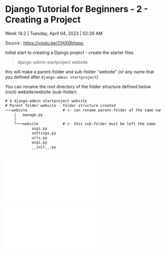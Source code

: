 # Django Tutorial for Beginners - 2 - Creating a Project

Week 14.2 | Tuesday, April 04, 2023 | 02:26 AM

Source : https://youtu.be/CHjXtRrhqxc

Initial start to creating a Django project - create the starter files

> django-admin startproject website

this will make a parent-folder and sub-folder "website" (or any name that you defined after `django-admin startproject`)

You can rename the root directory of the folder structure defined below
(root) website/website (sub-folder)

```txt
# $ django-admin startproject website
# Parent folder website - folder structure created
───website                # <- can rename parent-folder of the same name 
    │   manage.py
    │
    └───website           # <- this sub-folder must be left the same
            asgi.py
            settings.py
            urls.py
            wsgi.py
            __init__.py
```

![Django Project Template File Explanation](Django%20Project%20Template%20File%20Explanation.md)

![Django Comes with a Local Development Server](Django%20Comes%20with%20a%20Local%20Development%20Server.md)
